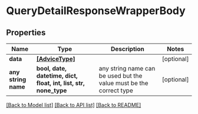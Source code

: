 # QueryDetailResponseWrapperBody


## Properties
Name | Type | Description | Notes
------------ | ------------- | ------------- | -------------
**data** | [**[AdviceType]**](AdviceType.md) |  | [optional] 
**any string name** | **bool, date, datetime, dict, float, int, list, str, none_type** | any string name can be used but the value must be the correct type | [optional]

[[Back to Model list]](../README.md#documentation-for-models) [[Back to API list]](../README.md#documentation-for-api-endpoints) [[Back to README]](../README.md)


